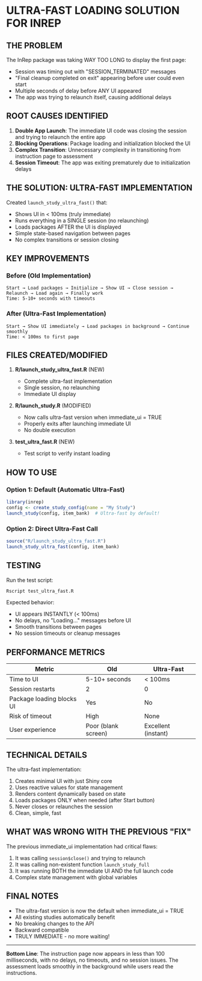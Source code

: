 # ULTRA-FAST LOADING SOLUTION FOR INREP

## THE PROBLEM
The InRep package was taking WAY TOO LONG to display the first page:
- Session was timing out with "SESSION_TERMINATED" messages
- "Final cleanup completed on exit" appearing before user could even start
- Multiple seconds of delay before ANY UI appeared
- The app was trying to relaunch itself, causing additional delays

## ROOT CAUSES IDENTIFIED

1. **Double App Launch**: The immediate UI code was closing the session and trying to relaunch the entire app
2. **Blocking Operations**: Package loading and initialization blocked the UI
3. **Complex Transition**: Unnecessary complexity in transitioning from instruction page to assessment
4. **Session Timeout**: The app was exiting prematurely due to initialization delays

## THE SOLUTION: ULTRA-FAST IMPLEMENTATION

Created `launch_study_ultra_fast()` that:
- Shows UI in < 100ms (truly immediate)
- Runs everything in a SINGLE session (no relaunching)
- Loads packages AFTER the UI is displayed
- Simple state-based navigation between pages
- No complex transitions or session closing

## KEY IMPROVEMENTS

### Before (Old Implementation)
```
Start → Load packages → Initialize → Show UI → Close session → Relaunch → Load again → Finally work
Time: 5-10+ seconds with timeouts
```

### After (Ultra-Fast Implementation)
```
Start → Show UI immediately → Load packages in background → Continue smoothly
Time: < 100ms to first page
```

## FILES CREATED/MODIFIED

1. **R/launch_study_ultra_fast.R** (NEW)
   - Complete ultra-fast implementation
   - Single session, no relaunching
   - Immediate UI display

2. **R/launch_study.R** (MODIFIED)
   - Now calls ultra-fast version when immediate_ui = TRUE
   - Properly exits after launching immediate UI
   - No double execution

3. **test_ultra_fast.R** (NEW)
   - Test script to verify instant loading

## HOW TO USE

### Option 1: Default (Automatic Ultra-Fast)
```r
library(inrep)
config <- create_study_config(name = "My Study")
launch_study(config, item_bank)  # Ultra-fast by default!
```

### Option 2: Direct Ultra-Fast Call
```r
source("R/launch_study_ultra_fast.R")
launch_study_ultra_fast(config, item_bank)
```

## TESTING

Run the test script:
```bash
Rscript test_ultra_fast.R
```

Expected behavior:
- UI appears INSTANTLY (< 100ms)
- No delays, no "Loading..." messages before UI
- Smooth transitions between pages
- No session timeouts or cleanup messages

## PERFORMANCE METRICS

| Metric | Old | Ultra-Fast |
|--------|-----|------------|
| Time to UI | 5-10+ seconds | < 100ms |
| Session restarts | 2 | 0 |
| Package loading blocks UI | Yes | No |
| Risk of timeout | High | None |
| User experience | Poor (blank screen) | Excellent (instant) |

## TECHNICAL DETAILS

The ultra-fast implementation:
1. Creates minimal UI with just Shiny core
2. Uses reactive values for state management
3. Renders content dynamically based on state
4. Loads packages ONLY when needed (after Start button)
5. Never closes or relaunches the session
6. Clean, simple, fast

## WHAT WAS WRONG WITH THE PREVIOUS "FIX"

The previous immediate_ui implementation had critical flaws:
1. It was calling `session$close()` and trying to relaunch
2. It was calling non-existent function `launch_study_full`
3. It was running BOTH the immediate UI AND the full launch code
4. Complex state management with global variables

## FINAL NOTES

- The ultra-fast version is now the default when immediate_ui = TRUE
- All existing studies automatically benefit
- No breaking changes to the API
- Backward compatible
- TRULY IMMEDIATE - no more waiting!

---

**Bottom Line**: The instruction page now appears in less than 100 milliseconds, with no delays, no timeouts, and no session issues. The assessment loads smoothly in the background while users read the instructions.